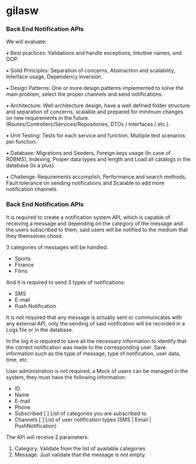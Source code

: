 # gilasw

### Back End Notification APIs

We will evaluate:

▪ Best practices: Validations and handle exceptions, Intuitive names, and OOP.

▪ Solid Principles: Separation of concerns, Abstraction and scalability, Inferface usage, Dependency
inversion.

▪ Design Patterns: One or more design patterns implemented to solve the main problem, select the proper
channels and send notifications.

▪ Architecture: Well architecture design, have a well defined folder structure and separation of concerns,
scalable and prepared for minimum changes on new requirements in the future.
(Routes/Controllers/Services/Repositories, DTOs / Interfaces / etc.).

▪ Unit Testing: Tests for each service and function, Multiple test scenarios per function.

▪ Database: Migrations and Seeders, Foreign keys usage (In case of RDBMS), Indexing, Proper data types
and length and Load all catalogs in the database (Is a plus).

▪ Challenge: Requirements accomplish, Performance and search methods, Fault tolerance on sending
notifications and Scalable to add more notification channels.

###  Back End Notification APIs

It is required to create a notification system API, which is capable of receiving a message and depending
on the category of the message and the users subscribed to them, said users will be notified to the
medium that they themselves chose.

3 categories of messages will be handled:

- Sports
- Finance
- Films

And it is required to send 3 types of notifications:

- SMS
- E-mail
- Push Notification

It is not required that any message is actually sent or communicates with any external API, only the
sending of said notification will be recorded in a Logs file or in the database.

In the log it is required to save all the necessary information to identify that the correct notification
was made to the corresponding user. Save information such as the type of message, type of
notification, user data, time, etc.

User administration is not required, a Mock of users can be managed in the system, they must have the
following information:

- ID
- Name
- E-mail
- Phone
- Subscribed [ ] List of categories you are subscribed to
- Channels [ ] List of user notification types (SMS | Email | PushNotification)

The API will receive 2 parameters:
1. Category. Validate from the list of available categories
2. Message. Just validate that the message is not empty.
